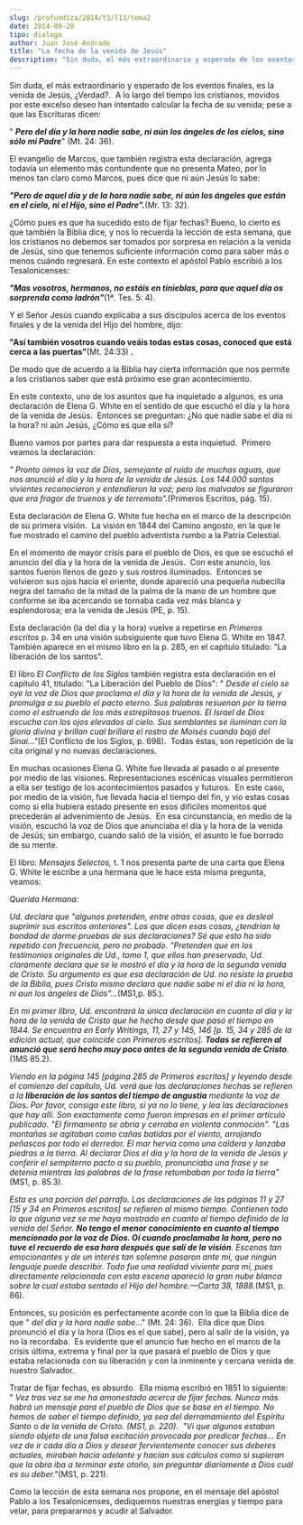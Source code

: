 ```yaml
---
slug: /profundiza/2014/t3/l13/tema2
date: 2014-09-20
tipo: dialoga
author: Juan José Andrade
title: "La fecha de la venida de Jesús"
description: "Sin duda, el más extraordinario y esperado de los eventos finales, es la venida  de Jesús, ¿Verdad?. A lo largo del tiempo los cristianos, movidos por este  excelso deseo han intentado calcular la fecha de su venida; pese a que las  Escrituras dicen: “Pero del día y la hora na..."
---
```


Sin duda, el más extraordinario y esperado de los eventos finales, es la venida de Jesús, ¿Verdad?.  A lo largo del tiempo los cristianos, movidos por este excelso deseo han intentado calcular la fecha de su venida; pese a que las Escrituras dicen:

" **_Pero del día y la hora nadie sabe, ni aún los ángeles de los cielos, sino sólo mi Padre_**" (Mt. 24: 36).

El evangelio de Marcos, que también registra esta declaración, agrega todavía un elemento más contundente que no presenta Mateo, por lo menos tan claro como Marcos, pues dice que ni aún Jesús lo sabe:

**_"Pero de aquel día y de la hora nadie sabe, ni aún los ángeles que están en el cielo, ni el Hijo, sino el Padre"._**(Mr. 13: 32).

¿Cómo pues es que ha sucedido esto de fijar fechas? Bueno, lo cierto es que también la Biblia dice, y nos lo recuerda la lección de esta semana, que los cristianos no debemos ser tomados por sorpresa en relación a la venida de Jesús, sino que tenemos suficiente información como para saber más o menos cuándo regresará. En este contexto el apóstol Pablo escribió a los Tesalonicenses:

**_"Mas vosotros, hermanos, no estáis en tinieblas, para que aquel día os sorprenda como ladrón"_**(1ª. Tes. 5: 4).

Y el Señor Jesús cuando explicaba a sus discípulos acerca de los eventos finales y de la venida del Hijo del hombre, dijo:

**"Así también vosotros cuando veáis todas estas cosas, conoced que está cerca a las puertas"**(Mt. 24:33) **.**

De modo que de acuerdo a la Biblia hay cierta información que nos permite a los cristianos saber que está próximo ese gran acontecimiento.

En este contexto, uno de los asuntos que ha inquietado a algunos, es una declaración de Elena G. White en el sentido de que escuchó el día y la hora de la venida de Jesús.  Entonces se preguntan: ¿No que nadie sabe el día ni la hora? ni aún Jesús, ¿Cómo es que ella sí?

Bueno vamos por partes para dar respuesta a esta inquietud.  Primero veamos la declaración:

_"_ _Pronto oímos la voz de Dios, semejante al ruido de muchas aguas, que nos anunció el día y la hora de la venida de Jesús. Los 144.000 santos vivientes reconocieron y entendieron la voz; pero los malvados se figuraron que era fragor de truenos y de terremoto"._(Primeros Escritos, pág. 15).

Esta declaración de Elena G. White fue hecha en el marco de la descripción de su primera visión.  La visión en 1844 del Camino angosto, en la que le fue mostrado el camino del pueblo adventista rumbo a la Patria Celestial.

En el momento de mayor crisis para el pueblo de Dios, es que se escuchó el anuncio del día y la hora de la venida de Jesús.  Con este anuncio, los santos fueron llenos de gozo y sus rostros iluminados.  Entonces se volvieron sus ojos hacia el oriente, donde apareció una pequeña nubecilla negra del tamaño de la mitad de la palma de la mano de un hombre que conforme se iba acercando se tornaba cada vez más blanca y esplendorosa; era la venida de Jesús (PE, p. 15).

Esta declaración (la del día y la hora) vuelve a repetirse en _Primeros escritos_ p. 34 en una visión subsiguiente que tuvo Elena G. White en 1847.  También aparece en el mismo libro en la p. 285, en el capítulo titulado: "La liberación de los santos".

El libro _El Conflicto de los Siglos_ también registra esta declaración en el capítulo 41, titulado: "La Liberación del Pueblo de Dios": " _Desde el cielo se oye la voz de Dios que proclama el_ _día y la hora de la venida de Jesús, y promulga a su pueblo el pacto eterno. Sus palabras resuenan por la tierra como el estruendo de los más estrepitosos truenos. El Israel de Dios escucha con los ojos elevados al cielo. Sus semblantes se iluminan con la gloria divina y brillan cual brillara el rostro de Moisés cuando bajó del Sinaí…"_(El Conflicto de los Siglos, p. 698).  Todas éstas, son repetición de la cita original y no nuevas declaraciones.

En muchas ocasiones Elena G. White fue llevada al pasado o al presente por medio de las visiones. Representaciones escénicas visuales permitieron a ella ser testigo de los acontecimientos pasados y futuros.  En este caso, por medio de la visión, fue llevada hacia el tiempo del fin, y vio estas cosas como si ella hubiera estado presente en esos difíciles momentos que precederán al advenimiento de Jesús.  En esa circunstancia, en medio de la visión, escuchó la voz de Dios que anunciaba el día y la hora de la venida de Jesús; sin embargo, cuando salió de la visión, el asunto le fue borrado de su mente.

El libro: _Mensajes Selectos,_ t. 1 nos presenta parte de una carta que Elena G. White le escribe a una hermana que le hace esta misma pregunta, veamos:

_Querida Hermana:_

_Ud. declara que "algunos pretenden, entre otras cosas, que es desleal suprimir sus escritos anteriores". Los que dicen esas cosas, ¿tendrían la bondad de darme pruebas de sus declaraciones? Sé que esto ha sido repetido con frecuencia, pero no probado. "Pretenden que en los testimonios originales de Ud., tomo 1, que ellos han preservado, Ud. claramente declara que se le mostró el día y la hora de la segunda venida de Cristo. Su argumento es que esa declaración de Ud. no resiste la prueba de la Biblia, pues Cristo mismo declara que nadie sabe ni el día ni la hora, ni aun los ángeles de Dios"..._(MS1,p. 85.).

_En mi primer libro, Ud. encontrará la única declaración en cuanto al día y la hora de la venida de Cristo que he hecho desde que pasó el tiempo en 1844. Se encuentra en Early Writings, 11, 27 y 145, 146 [p. 15, 34 y 285 de la edición actual, que coincide con Primeros escritos]. **Todas se refieren al anunció que será hecho muy poco antes de la segunda venida de Cristo**_. (1MS 85.2).

_Viendo en la página 145 [página 285 de Primeros escritos] y leyendo desde el comienzo del capítulo, Ud. verá que las declaraciones hechas se refieren a la **liberación de los santos del tiempo de angustia** mediante la voz de Dios. Por favor, consiga este libro, si ya no lo tiene, y lea las declaraciones que hay allí. Son exactamente como fueron impresas en el primer artículo publicado. "El firmamento se abría y cerraba en violenta conmoción". "Las montañas se agitaban como cañas batidas por el viento, arrojando peñascos por todo el derredor. El mar hervía como una caldera y lanzaba piedras a la tierra. Al declarar Dios el día y la hora de la venida de Jesús y conferir el sempiterno pacto a su pueblo, pronunciaba una frase y se detenía mientras las palabras de la frase retumbaban por toda la tierra"_(MS1, p. 85.3).

_Esta es una porción del párrafo. Las declaraciones de las páginas 11 y 27 [15 y 34 en Primeros escritos] se refieren al mismo tiempo. Contienen todo lo que alguna vez se me haya mostrado en cuanto al tiempo definido de la venida del Señor. **No tengo el menor conocimiento en cuanto al tiempo mencionado por la voz de Dios. Oí cuando proclamaba la hora, pero no tuve el recuerdo de esa hora después que salí de la visión**. Escenas tan emocionantes y de un interés tan solemne pasaron ante mí, que ningún lenguaje puede describir. Todo fue una realidad viviente para mí, pues directamente relacionada con esta escena apareció la gran nube blanca sobre la cual estaba sentado el Hijo del hombre.—Carta 38, 1888._(MS1, p. 86).

Entonces, su posición es perfectamente acorde con lo que la Biblia dice de que " _del día y la hora nadie sabe_…" (Mt. 24: 36).  Ella dice que Dios pronunció el día y la hora (Dios es el que sabe), pero al salir de la visión, ya no la recordaba.  Es evidente que el anuncio fue hecho en el marco de la crisis última, extrema y final por la que pasará el pueblo de Dios y que estaba relacionada con su liberación y con la inminente y cercana venida de nuestro Salvador.

Tratar de fijar fechas, es absurdo.  Ella misma escribió en 1851 lo siguiente: " _Vez tras vez se me ha amonestado acerca de fijar fechas. Nunca más habrá un mensaje para el pueblo de Dios que se base en el tiempo. No hemos de saber el tiempo definido, ya sea del derramamiento del Espíritu Santo o de la venida de Cristo. (MS1, p. 220).  "Vi que algunos estaban siendo objeto de una falsa excitación provocada por predicar fechas…_ _En vez de ir cada día a Dios y desear fervientemente conocer sus deberes actuales, miraban hacia adelante y hacían sus cálculos como si supieran que la obra iba a terminar este otoño, sin preguntar diariamente a Dios cuál es su deber."_(MS1, p. 221).

Como la lección de esta semana nos propone, en el mensaje del apóstol Pablo a los Tesalonicenses, dediquemos nuestras energías y tiempo para velar, para prepararnos y acudir al Salvador.

